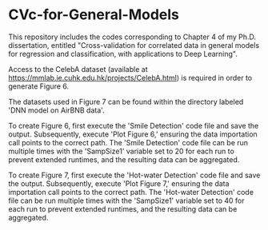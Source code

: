 # CVc-for-General-Models
This repository includes the codes corresponding to Chapter 4 of my Ph.D. dissertation, entitled "Cross-validation for correlated data in general models for regression and classification, with applications to Deep Learning".

Access to the CelebA dataset (available at https://mmlab.ie.cuhk.edu.hk/projects/CelebA.html) is required in order to generate Figure 6.

The datasets used in Figure 7 can be found within the directory labeled 'DNN model on AirBNB data'.

To create Figure 6, first execute the 'Smile Detection' code file and save the output. Subsequently, execute 'Plot Figure 6,' ensuring the data importation call points to the correct path. The 'Smile Detection' code file can be run multiple times with the 'SampSize1' variable set to 20 for each run to prevent extended runtimes, and the resulting data can be aggregated.


To create Figure 7, first execute the 'Hot-water Detection' code file and save the output. Subsequently, execute 'Plot Figure 7,' ensuring the data importation call points to the correct path. The 'Hot-water Detection' code file can be run multiple times with the 'SampSize1' variable set to 40 for each run to prevent extended runtimes, and the resulting data can be aggregated.


